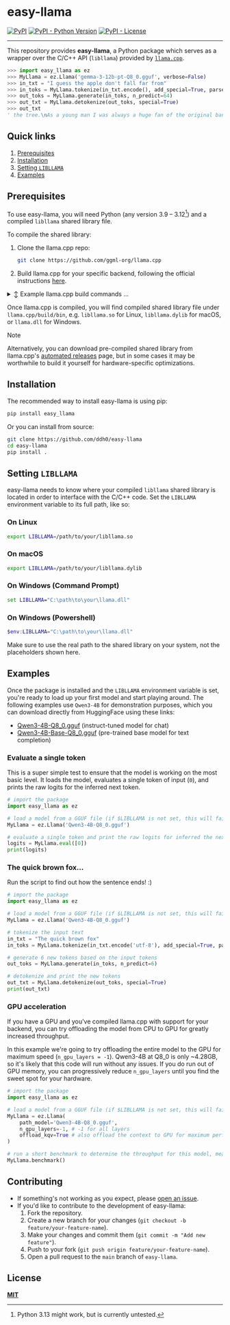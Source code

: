 # easy-llama

[![PyPI](https://img.shields.io/pypi/v/easy-llama)](https://pypi.org/project/easy-llama/)
[![PyPI - Python Version](https://img.shields.io/pypi/pyversions/easy-llama)](https://pypi.org/project/easy-llama/)
[![PyPI - License](https://img.shields.io/pypi/l/easy-llama)](https://pypi.org/project/easy-llama/)

---

This repository provides **easy-llama**, a Python package which serves as a wrapper over the C/C++ API (`libllama`) provided by [`llama.cpp`](https://github.com/ggml-org/llama.cpp).

```python
>>> import easy_llama as ez
>>> MyLlama = ez.Llama('gemma-3-12b-pt-Q8_0.gguf', verbose=False)
>>> in_txt = "I guess the apple don't fall far from"
>>> in_toks = MyLlama.tokenize(in_txt.encode(), add_special=True, parse_special=False)
>>> out_toks = MyLlama.generate(in_toks, n_predict=64)
>>> out_txt = MyLlama.detokenize(out_toks, special=True)
>>> out_txt
' the tree.\nAs a young man I was always a huge fan of the original band and they were the first I ever saw live in concert.\nI always hoped to see the original band get back together with a full reunion tour, but sadly this will not happen.\nI really hope that the original members of'
```

## Quick links

1. [Prerequisites](#prerequisites)
2. [Installation](#installation)
3. [Setting `LIBLLAMA`](#setting-libllama)
4. [Examples](#examples)

## Prerequisites

To use easy-llama, you will need Python (any version 3.9 – 3.12[^1]) and a compiled `libllama` shared library file.

To compile the shared library:
1. Clone the llama.cpp repo:
    ```sh
    git clone https://github.com/ggml-org/llama.cpp
    ```
2. Build llama.cpp for your specific backend, following the official instructions [here](https://github.com/ggml-org/llama.cpp/blob/master/docs/build.md).

<details>
<summary>↕️ Example llama.cpp build commands ...</summary>

```sh
# for more comprehensive build instructions, see: https://github.com/ggml-org/llama.cpp/blob/master/docs/build.md
# these minimal examples are for Linux / macOS

# clone the repo
git clone https://github.com/ggml-org/llama.cpp
cd llama.cpp

# example: build for CPU or Apple Silicon
cmake -B build
cmake --build build --config Release -j

# example: build for CUDA
cmake -B build -DGGML_CUDA=ON
cmake --build build --config Release -j
```

</details>

Once llama.cpp is compiled, you will find compiled shared library file under `llama.cpp/build/bin`, e.g. `libllama.so` for Linux, `libllama.dylib` for macOS, or `llama.dll` for Windows.

> [!NOTE]
> Alternatively, you can download pre-compiled shared library from llama.cpp's [automated releases](https://github.com/ggml-org/llama.cpp/releases) page, but in some cases it may be worthwhile to build it yourself for hardware-specific optimizations.

## Installation

The recommended way to install easy-llama is using pip:

```sh
pip install easy_llama
```

Or you can install from source:

```sh
git clone https://github.com/ddh0/easy-llama
cd easy-llama
pip install .
```

## Setting `LIBLLAMA`

easy-llama needs to know where your compiled `libllama` shared library is located in order to interface with the C/C++ code. Set the `LIBLLAMA` environment variable to its full path, like so:

### On Linux

```bash
export LIBLLAMA=/path/to/your/libllama.so
```

### On macOS

```zsh
export LIBLLAMA=/path/to/your/libllama.dylib
```

### On Windows (Command Prompt)

```cmd
set LIBLLAMA="C:\path\to\your\llama.dll"
```

### On Windows (Powershell)

```powershell
$env:LIBLLAMA="C:\path\to\your\llama.dll"
```

Make sure to use the real path to the shared library on your system, not the placeholders shown here.

## Examples

Once the package is installed and the `LIBLLAMA` environment variable is set, you're ready to load up your first model and start playing around. The following examples use `Qwen3-4B` for demonstration purposes, which you can download directly from HuggingFace using these links:
- [Qwen3-4B-Q8_0.gguf](https://huggingface.co/ddh0/Qwen3-4B/resolve/main/Qwen3-4B-Q8_0.gguf) (instruct-tuned model for chat)
- [Qwen3-4B-Base-Q8_0.gguf](https://huggingface.co/ddh0/Qwen3-4B/resolve/main/Qwen3-4B-Base-Q8_0.gguf) (pre-trained base model for text completion)

### Evaluate a single token

This is a super simple test to ensure that the model is working on the most basic level. It loads the model, evaluates a single token of input (`0`), and prints the raw logits for the inferred next token.

```python
# import the package 
import easy_llama as ez

# load a model from a GGUF file (if $LIBLLAMA is not set, this will fail)
MyLlama = ez.Llama('Qwen3-4B-Q8_0.gguf')

# evaluate a single token and print the raw logits for inferred the next token
logits = MyLlama.eval([0])
print(logits)
```

### The quick brown fox...

Run the script to find out how the sentence ends! :)

```python
# import the package
import easy_llama as ez

# load a model from a GGUF file (if $LIBLLAMA is not set, this will fail)
MyLlama = ez.Llama('Qwen3-4B-Q8_0.gguf')

# tokenize the input text
in_txt = "The quick brown fox"
in_toks = MyLlama.tokenize(in_txt.encode('utf-8'), add_special=True, parse_special=False)

# generate 6 new tokens based on the input tokens
out_toks = MyLlama.generate(in_toks, n_predict=6)

# detokenize and print the new tokens
out_txt = MyLlama.detokenize(out_toks, special=True)
print(out_txt)
```

### GPU acceleration

If you have a GPU and you've compiled llama.cpp with support for your backend, you can try offloading the model from CPU to GPU for greatly increased throughput.

In this example we're going to try offloading the entire model to the GPU for maximum speed (`n_gpu_layers = -1`). Qwen3-4B at Q8_0 is only ~4.28GB, so it's likely that this code will run without any issues. If you do run out of GPU memory, you can progressively reduce `n_gpu_layers` until you find the sweet spot for your hardware.

```python
# import the package
import easy_llama as ez

# load a model from a GGUF file (if $LIBLLAMA is not set, this will fail)
MyLlama = ez.Llama(
	path_model='Qwen3-4B-Q8_0.gguf',
	n_gpu_layers=-1, # -1 for all layers
	offload_kqv=True # also offload the context to GPU for maximum performance
)

# run a short benchmark to determine the throughput for this model, measured in tok/sec
MyLlama.benchmark()
```

## Contributing

- If something's not working as you expect, please [open an issue](https://github.com/ddh0/easy-llama/issues/new/choose).
- If you'd like to contribute to the development of easy-llama:
    1.  Fork the repository.
    2.  Create a new branch for your changes (`git checkout -b feature/your-feature-name`).
    3.  Make your changes and commit them (`git commit -m "Add new feature"`).
    4.  Push to your fork (`git push origin feature/your-feature-name`).
    5.  Open a pull request to the `main` branch of `easy-llama`.

## License

**[MIT](LICENSE)**

[^1]: Python 3.13 might work, but is currently untested.
